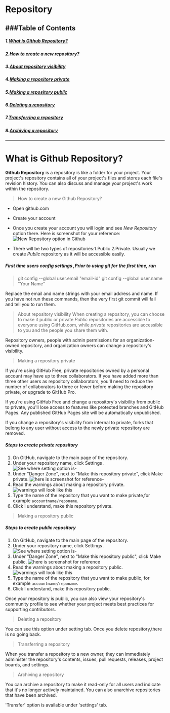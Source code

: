 
# Repository

###Table of Contents
------------------------------------------------------------------------------------------------

##### 1.[What is Github Repository?](https://github.com/prajaktavpendse/projectpractice/blob/master/Repository/what_is_repo.md)

##### 2.[How to create a new repository?](https://github.com/prajaktavpendse/projectpractice/blob/master/Repository/create_repo.md)

##### 3.[About repository visibility](https://github.com/prajaktavpendse/projectpractice/blob/master/Repository/repo_visibility.md)

##### 4.[Making a repository private](https://github.com/prajaktavpendse/projectpractice/blob/master/Repository/private_repo.md)

##### 5.[Making a repository public](https://github.com/prajaktavpendse/projectpractice/blob/master/Repository/public_repo.md)

##### 6.[Deleting a repository](https://github.com/prajaktavpendse/projectpractice/blob/master/Repository/deleting_repo.md)

##### 7.[Transferring a repository](https://github.com/prajaktavpendse/projectpractice/blob/master/Repository/transferring_repo.md)

##### 8.[Archiving a repository](https://github.com/prajaktavpendse/projectpractice/blob/master/Repository/archiving_repo.md)

-------------------------------------------------------------------------------------------------



# What is **Github Repository**?

  **Github Repository** is a repository is like a folder for your project. Your project's repository contains all of your project's files and stores each file's revision history. You can also discuss and manage your project's work within the repository.

  >How to create a new Github Repository?

* Open github.com

* Create your account

* Once you create your account you will login and see *New Repository* option there.
Here is screenshot for your reference:
![New Repository option in Github](https://www.softpost.org/wp-content/uploads/2016/06/new-repository-on-GitHub.png)

* There will be two types of repositories:1.Public 2.Private. Usually we create *Public* repository as it will be accessible easily. 

##### First time users config settings ,Prior to using git for the first time, run

>git config --global user.email "email-id"
>git config --global user.name  "Your Name"

Replace the email and name strings with your email address and name. If you have not run these commands, then the very first git commit will fail and tell you to run them.

> About repository visibility
When creating a repository, you can choose to make it public or private.*Public* repositories are accessible to everyone using GitHub.com, while *private* repositories are accessible to you and the people you share them with.

Repository owners, people with admin permissions for an organization-owned repository, and organization owners can change a repository's visibility.

>Making a repository private

If you're using GitHub Free, private repositories owned by a personal account may have up to three collaborators. If you have added more than three other users as repository collaborators, you'll need to reduce the number of collaborators to three or fewer before making the repository private, or upgrade to GitHub Pro.

If you're using GitHub Free and change a repository's visibility from public to private, you'll lose access to features like protected branches and GitHub Pages. Any published GitHub Pages site will be automatically unpublished.

If you change a repository's visibility from internal to private, forks that belong to any user without access to the newly private repository are removed.

##### Steps to create private repository

1. On GitHub, navigate to the main page of the repository.
2. Under your repository name, click Settings .
   ![See where setting option is-]()
3. Under "Danger Zone", next to "Make this repository private", click Make private.
   ![here is screenshot for reference-]()
4. Read the warnings about making a repository private.
   ![warnings will look like this]()
5. Type the name of the repository that you want to make private,for example 
   `accountname/reponame`.
6. Click I understand, make this repository private. 

>Making a repository public

##### Steps to create public repository

1. On GitHub, navigate to the main page of the repository.
2. Under your repository name, click Settings .
   ![See where setting option is-]()
3. Under "Danger Zone", next to "Make this repository public", click Make public.
   ![here is screenshot for reference]()
4. Read the warnings about making a repository public.
   ![warnings will look like this]()
5. Type the name of the repository that you want to make public, for example 
   `accountname/reponame`.
6. Click I understand, make this repository public.

Once your repository is public, you can also view your repository's community profile to see whether your project meets best practices for supporting contributors.    

>Deleting a repository

You can see this option under setting tab. Once you delete repository,there is no going back.

>Transferring a repository

When you transfer a repository to a new owner, they can immediately administer the repository's contents, issues, pull requests, releases, project boards, and settings.

>Archiving a repository

You can archive a repository to make it read-only for all users and indicate that it's no longer actively maintained. You can also unarchive repositories that have been archived.

'Transfer' option is available under 'settings' tab.


   
   




  

  